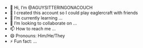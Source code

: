 - 👋 Hi, I’m @AGUYSITTERINGONACOUCH
- 👀 I created this account so I could play eaglercraft with friends
- 🌱 I’m currently learning ...
- 💞️ I’m looking to collaborate on ...
- 📫 How to reach me ...
- 😄 Pronouns: Him/He/They
- ⚡ Fun fact: ...

<!---
AGUYSITTERINGONACOUCH/AGUYSITTERINGONACOUCH is a ✨ special ✨ repository because its `README.md` (this file) appears on your GitHub profile.
You can click the Preview link to take a look at your changes.
--->
